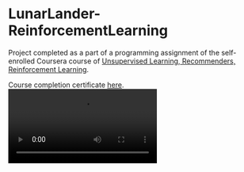 # LunarLander-ReinforcementLearning

Project completed as a part of a programming assignment of the self-enrolled Coursera course of [Unsupervised Learning, Recommenders, Reinforcement Learning](https://www.coursera.org/learn/unsupervised-learning-recommenders-reinforcement-learning).

Course completion certificate [here](https://www.coursera.org/account/accomplishments/verify/9UUMENEST4DE).
<video src="https://github.com/anishajain22/LunarLander-ReinforcementLearning/assets/38261176/843ff06c-1ae6-4b7e-943b-6dfde1fca82d" controls="controls" style="max-width: 730px;">
</video>

